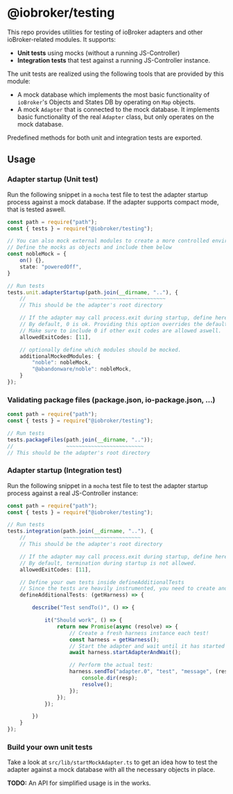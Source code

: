 # @iobroker/testing

This repo provides utilities for testing of ioBroker adapters and other ioBroker-related modules. It supports:
* **Unit tests** using mocks (without a running JS-Controller)
* **Integration tests** that test against a running JS-Controller instance.

The unit tests are realized using the following tools that are provided by this module:
* A mock database which implements the most basic functionality of `ioBroker`'s Objects and States DB by operating on `Map` objects.
* A mock `Adapter` that is connected to the mock database. It implements basic functionality of the real `Adapter` class, but only operates on the mock database.

Predefined methods for both unit and integration tests are exported.

## Usage

### Adapter startup (Unit test)
Run the following snippet in a `mocha` test file to test the adapter startup process against a mock database.
If the adapter supports compact mode, that is tested aswell.
```ts
const path = require("path");
const { tests } = require("@iobroker/testing");

// You can also mock external modules to create a more controlled environment during testing.
// Define the mocks as objects and include them below
const nobleMock = {
    on() {},
    state: "poweredOff",
}

// Run tests
tests.unit.adapterStartup(path.join(__dirname, ".."), {
    //                    ~~~~~~~~~~~~~~~~~~~~~~~~~
    // This should be the adapter's root directory

    // If the adapter may call process.exit during startup, define here which exit codes are allowed.
    // By default, 0 is ok. Providing this option overrides the default.
    // Make sure to include 0 if other exit codes are allowed aswell.
    allowedExitCodes: [11],

    // optionally define which modules should be mocked.
    additionalMockedModules: {
        "noble": nobleMock,
        "@abandonware/noble": nobleMock,
    }
});
```

### Validating package files (package.json, io-package.json, ...)
```ts
const path = require("path");
const { tests } = require("@iobroker/testing");

// Run tests
tests.packageFiles(path.join(__dirname, ".."));
//                 ~~~~~~~~~~~~~~~~~~~~~~~~~
// This should be the adapter's root directory
```

### Adapter startup (Integration test)
Run the following snippet in a `mocha` test file to test the adapter startup process against a real JS-Controller instance:
```ts
const path = require("path");
const { tests } = require("@iobroker/testing");

// Run tests
tests.integration(path.join(__dirname, ".."), {
    //            ~~~~~~~~~~~~~~~~~~~~~~~~~
    // This should be the adapter's root directory

    // If the adapter may call process.exit during startup, define here which exit codes are allowed.
    // By default, termination during startup is not allowed.
    allowedExitCodes: [11],

    // Define your own tests inside defineAdditionalTests
    // Since the tests are heavily instrumented, you need to create and use a so called "harness" to control the tests.
    defineAdditionalTests: (getHarness) => {

        describe("Test sendTo()", () => {

            it("Should work", () => {
                return new Promise(async (resolve) => {
                    // Create a fresh harness instance each test!
                    const harness = getHarness();
                    // Start the adapter and wait until it has started
                    await harness.startAdapterAndWait();

                    // Perform the actual test:
                    harness.sendTo("adapter.0", "test", "message", (resp) => {
                        console.dir(resp);
                        resolve();
                    });
                });
            });

        })
    }
});
```


### Build your own unit tests
Take a look at `src/lib/startMockAdapter.ts` to get an idea how to test the adapter against a mock database with all the necessary objects in place.

**TODO:** An API for simplified usage is in the works.
<!--Here's an example how this can be used in a unit test. Note that this will not be the final syntax:
```ts
import { createMocks, createAsserts } from "@iobroker/testing";
const { adapter, database } = createMocks();
const { assertObjectExists } = createAsserts();

const { ClassToBeTested } = proxyquire<typeof import("./class-to-be-tested")>("./class-to-be-tested", {
    "./something-that-uses-adapter": adapter,
});

describe("class-to-be-tested", () => {

    afterEach(() => {
        // The mocks keep track of all method invocations - reset those after each single test
        adapter.resetMockHistory();
        // We want to start each test with a fresh database
        database.clear();
    });

    it("should do something", async () => {
        const cls = new ClassToBeTested();

        // Create an object in the fake db we will use in this test
        const theObject: ioBroker.PartialObject = {
            _id: "whatever",
            type: "state",
            common: {
                role: "whatever",
            },
        };
        mocks.database.publishObject(theObject);

        await cls.doSomething();
        // Assert that the object still exists
        assertObjectExists(theObject._id);
    });
});
```-->
